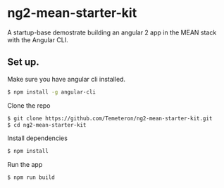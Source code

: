 # ng2-mean-starter-kit
A startup-base demostrate building an angular 2 app in the MEAN stack with the Angular CLI.

## Set up.
Make sure you have angular cli installed.
```bash
$ npm install -g angular-cli
```

Clone the repo
```bash
$ git clone https://github.com/Temeteron/ng2-mean-starter-kit.git
$ cd ng2-mean-starter-kit
```

Install dependencies
```bash
$ npm install
```

Run the app
```bash
$ npm run build
```
